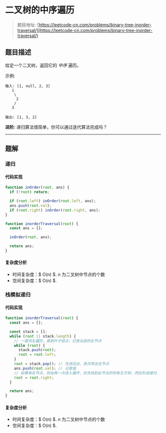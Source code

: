 # 二叉树的中序遍历

> 题目地址: [https://leetcode-cn.com/problems/binary-tree-inorder-traversal/](https://leetcode-cn.com/problems/binary-tree-inorder-traversal/)

## 题目描述

给定一个二叉树，返回它的 *中序* 遍历。

示例:

```
输入: [1, null, 2, 3]
   1
    \
     2
    /
   3

输出: [1, 3, 2]
```

**进阶:** 递归算法很简单，你可以通过迭代算法完成吗？

------

## 题解

### 递归

#### 代码实现

```js
function inOrder(root, ans) {
  if (!root) return;

  if (root.left) inOrder(root.left, ans);
  ans.push(root.val);
  if (root.right) inOrder(root.right, ans);
}

function inorderTraversal(root) {
  const ans = [];

  inOrder(root, ans);

  return ans;
}
```

#### 复杂度分析

* 时间复杂度：$ O(n) $. $n$ 为二叉树中节点的个数
* 空间复杂度：$ O(n) $.

### 栈模拟递归

#### 代码实现

```js
function inorderTraversal(root) {
  const ans = [];

  const stack = [];
  while (root || stack.length) {
    // 一直向左遍历，直到叶子结点，记录沿途的左节点
    while (root) {
      stack.push(root);
      root = root.left;
    }
    root = stack.pop(); // 先进后出，依次导出左节点
    ans.push(root.val); // 记录值
    // 如果有右节点，则会再一次进入循环，优先找到右节点的所有左子树，然后形成递归
    root = root.right;
  }

  return ans;
}
```

#### 复杂度分析

* 时间复杂度：$ O(n) $. $n$ 为二叉树中节点的个数
* 空间复杂度：$ O(n) $.
